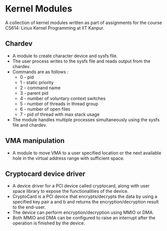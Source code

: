 # Kernel Modules
A collection of kernel modules written as part of assignments for the course CS614: Linux Kernel Programming at IIT Kanpur.

## Chardev
* A module to create character device and sysfs file. 
* The user process writes to the sysfs file and reads output from the chardev.
* Commands are as follows :
  * 0 - pid
  * 1 - static priority
  * 2 - command name
  * 3 - parent pid
  * 4 - number of voluntary context switches
  * 5 - number of threads in thread group
  * 6 - number of open files
  * 7 - pid of thread with max stack usage
* The module handles multiple processes simultaneously using the sysfs file and chardev.

## VMA manipulation
* A module to move VMA to a user specified location or the next available hole in the virtual address range with sufficient space.

## Cryptocard device driver
* A device driver for a PCI device called cryptocard, along with user space library to expose the functionalities of the device.
* CryptoCard is a PCI device that encrypts/decrypts the data by using a specified key pair a and b and returns the encryption/decryption result to the end-user.
* The device can perform encryption/decryption using MMIO or DMA.
* Both MMIO and DMA can be configured to raise an interrupt after the operation is finished by the device.


